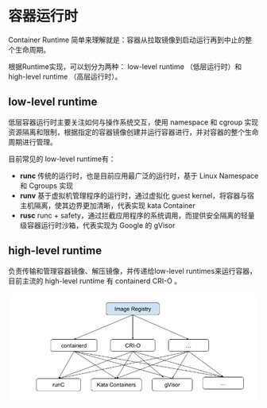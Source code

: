 # 容器运行时

Container Runtime 简单来理解就是：容器从拉取镜像到启动运行再到中止的整个生命周期。

根据Runtime实现，可以划分为两种： low-level runtime （低层运行时）和 high-level runtime （高层运行时）。

## low-level runtime

低层容器运行时主要关注如何与操作系统交互，使用 namespace 和 cgroup 实现资源隔离和限制，根据指定的容器镜像创建并运行容器进行，并对容器的整个生命周期进行管理。

目前常见的 low-level runtime有：

- **runc** 传统的运行时，也是目前应用最广泛的运行时，基于 Linux Namespace 和 Cgroups 实现
- **runv** 基于虚拟机管理程序的运行时，通过虚拟化 guest kernel，将容器与宿主机隔离，使其边界更加清晰，代表实现 kata Container
- **rusc** runc + safety，通过拦截应用程序的系统调用，而提供安全隔离的轻量级容器运行时沙箱，代表实现为 Google 的 gVisor

## high-level runtime

负责传输和管理容器镜像、解压镜像，并传递给low-level runtimes来运行容器，目前主流的 high-level runtime 有 containerd CRI-O 。

<div  align="center">
	<img src="../assets/runtime.png" width = "550"  align=center />
</div>